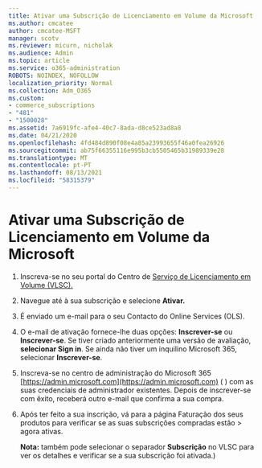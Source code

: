 ```yaml
---
title: Ativar uma Subscrição de Licenciamento em Volume da Microsoft
ms.author: cmcatee
author: cmcatee-MSFT
manager: scotv
ms.reviewer: micurn, nicholak
ms.audience: Admin
ms.topic: article
ms.service: o365-administration
ROBOTS: NOINDEX, NOFOLLOW
localization_priority: Normal
ms.collection: Adm_O365
ms.custom:
- commerce_subscriptions
- "481"
- "1500028"
ms.assetid: 7a6919fc-afe4-40c7-8ada-d8ce523ad8a8
ms.date: 04/21/2020
ms.openlocfilehash: 4fd484d890f08e4a85a23993655f46a0fea26926
ms.sourcegitcommit: ab75f66355116e995b3cb5505465b31989339e28
ms.translationtype: MT
ms.contentlocale: pt-PT
ms.lasthandoff: 08/13/2021
ms.locfileid: "58315379"
---
```

# <a name="activating-a-microsoft-volume-license-subscription"></a>Ativar uma Subscrição de Licenciamento em Volume da Microsoft

1. Inscreva-se no seu portal do Centro de [Serviço de Licenciamento em Volume (VLSC).](https://go.microsoft.com/fwlink/p/?LinkId=329762)
2. Navegue até à sua subscrição e selecione **Ativar.**
3. É enviado um e-mail para o seu Contacto do Online Services (OLS).
4. O e-mail de ativação fornece-lhe duas opções: **Inscrever-se** ou **Inscrever-se**. Se tiver criado anteriormente uma versão de avaliação, **selecionar Sign in**. Se ainda não tiver um inquilino Microsoft 365, selecionar **Inscrever-se**.
5. Inscreva-se no centro de administração do Microsoft 365 [https://admin.microsoft.com](https://admin.microsoft.com) ( ) com as suas credenciais de administrador existentes. Depois de inscrever-se com êxito, receberá outro e-mail que confirma a sua compra.
6. Após ter feito a sua inscrição, vá para a página Faturação dos seus produtos para verificar se as suas subscrições compradas estão  \> [](https://go.microsoft.com/fwlink/p/?linkid=842054) agora ativas. 

    **Nota:** também pode selecionar o separador **Subscrição** no VLSC para ver os detalhes e verificar se a sua subscrição foi ativada.)
